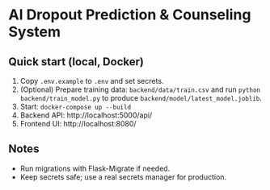 # AI Dropout Prediction & Counseling System

## Quick start (local, Docker)
1. Copy `.env.example` to `.env` and set secrets.
2. (Optional) Prepare training data: `backend/data/train.csv` and run `python backend/train_model.py` to produce `backend/model/latest_model.joblib`.
3. Start: `docker-compose up --build`
4. Backend API: http://localhost:5000/api/
5. Frontend UI: http://localhost:8080/

## Notes
- Run migrations with Flask-Migrate if needed.
- Keep secrets safe; use a real secrets manager for production.
